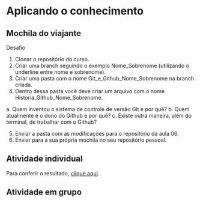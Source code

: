 <h1>Aplicando o conhecimento</h1>

<h2>Mochila do viajante</h2>

Desafío

1. Clonar o repositório do curso.
2. Criar uma branch seguindo o exemplo Nome_Sobrenome (utilizando o underline
entre nome e sobrenome).
3. Criar uma pasta com o nome Git_e_Github_Nome_Sobrenome na branch criada.
4. Dentro dessa pasta você deve criar um arquivo com o nome
Historia_Github_Nome_Sobrenome:

a. Quem inventou o sistema de controle de versão Git e por quê?
b. Quem atualmente é o dono do Github e por quê?
c. Existe outra maneira, além do terminal, de trabalhar com o Github?

5. Enviar a pasta com as modificações para o repositório da aula 06.
6. Enviar para a sua própria mochila no seu repositório pessoal.


<h2>Atividade individual </h2>

Para conferir o resultado, <a href="https://github.com/gabazevdo/aula06">clique aqui</a>.

<h2> Atividade em grupo<h2>
